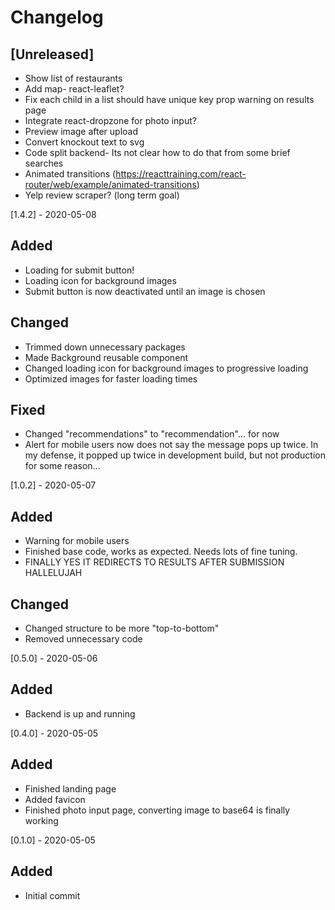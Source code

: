 # Changelog

## [Unreleased]

- Show list of restaurants
- Add map- react-leaflet?
- Fix each child in a list should have unique key prop warning on results page
- Integrate react-dropzone for photo input?
- Preview image after upload
- Convert knockout text to svg
- Code split backend- Its not clear how to do that from some brief searches
- Animated transitions (https://reacttraining.com/react-router/web/example/animated-transitions)
- Yelp review scraper? (long term goal)

[1.4.2] - 2020-05-08

## Added

- Loading for submit button!
- Loading icon for background images
- Submit button is now deactivated until an image is chosen

## Changed

- Trimmed down unnecessary packages
- Made Background reusable component
- Changed loading icon for background images to progressive loading
- Optimized images for faster loading times

## Fixed

- Changed "recommendations" to "recommendation"... for now
- Alert for mobile users now does not say the message pops up twice. In my defense, it popped up twice in development build, but not production for some reason...

[1.0.2] - 2020-05-07

## Added

- Warning for mobile users
- Finished base code, works as expected. Needs lots of fine tuning.
- FINALLY YES IT REDIRECTS TO RESULTS AFTER SUBMISSION HALLELUJAH

## Changed

- Changed structure to be more "top-to-bottom"
- Removed unnecessary code

[0.5.0] - 2020-05-06

## Added

- Backend is up and running

[0.4.0] - 2020-05-05

## Added

- Finished landing page
- Added favicon
- Finished photo input page, converting image to base64 is finally working

[0.1.0] - 2020-05-05

## Added

- Initial commit

